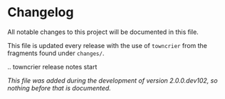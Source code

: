 # Changelog

All notable changes to this project will be documented in this file.

This file is updated every release with the use of `towncrier` from the fragments found under `changes/`.

.. towncrier release notes start

*This file was added during the development of version 2.0.0.dev102, so nothing before that is documented.*
